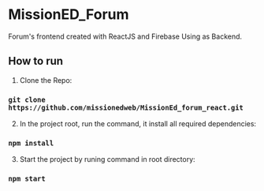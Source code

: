 # MissionED_Forum

Forum's frontend created with ReactJS and Firebase Using as Backend.

## How to run

1. Clone the Repo:

### `git clone https://github.com/missionedweb/MissionEd_forum_react.git`

2. In the project root, run the command, it install all required dependencies:

### `npm install`

3. Start the project by runing command in root directory:

### `npm start`
